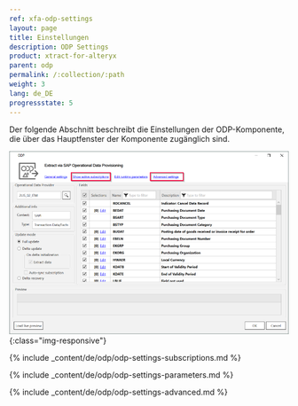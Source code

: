 ```yaml
---
ref: xfa-odp-settings
layout: page
title: Einstellungen
description: ODP Settings
product: xtract-for-alteryx
parent: odp
permalink: /:collection/:path
weight: 3
lang: de_DE
progressstate: 5
---
```


Der folgende Abschnitt beschreibt die Einstellungen der ODP-Komponente, die über das Hauptfenster der Komponente zugänglich sind.

![ODP Component](/img/content/odp/odp-settings.png){:class="img-responsive"}

{% include _content/de/odp/odp-settings-subscriptions.md %}

{% include _content/de/odp/odp-settings-parameters.md %}

{% include _content/de/odp/odp-settings-advanced.md %}